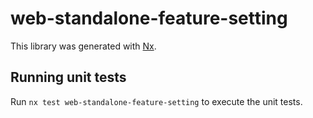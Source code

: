 # web-standalone-feature-setting

This library was generated with [Nx](https://nx.dev).

## Running unit tests

Run `nx test web-standalone-feature-setting` to execute the unit tests.
